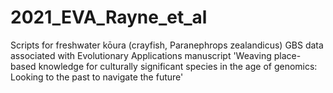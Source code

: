 # 2021_EVA_Rayne_et_al
Scripts for freshwater kōura (crayfish, Paranephrops zealandicus) GBS data associated with Evolutionary Applications manuscript 'Weaving place-based knowledge for culturally significant species in the age of genomics: Looking to the past to navigate the future'
